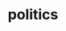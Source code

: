 ---
layout: posts_by_category
categories: politics
title: politics 
permalink: /category/politics
---